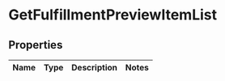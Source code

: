 
# GetFulfillmentPreviewItemList

## Properties
Name | Type | Description | Notes
------------ | ------------- | ------------- | -------------



